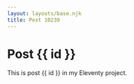 ```yaml
---
layout: layouts/base.njk
title: Post 10239
---
```


# Post {{ id }}

This is post {{ id }} in my Eleventy project.
